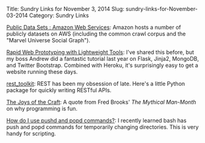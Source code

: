 Title: Sundry Links for November 3, 2014
Slug: sundry-links-for-November-03-2014
Category: Sundry Links

[Public Data Sets : Amazon Web Services](https://aws.amazon.com/datasets): Amazon hosts a number of publicly datasets on AWS (including the common crawl corpus and the "Marvel Universe Social Graph").

[Rapid Web Prototyping with Lightweight Tools](https://www.youtube.com/watch?v=muMRNYPmQxE): I've shared this before, but my boss Andrew did a fantastic tutorial last year on Flask, Jinja2, MongoDB, and Twitter Bootstrap. Combined with Heroku, it's surprisingly easy to get a website running these days.

[rest_toolkit](https://github.com/wichert/rest_toolkit): REST has been my obsession of late. Here's a little Python package for quickly writing RESTful APIs.

[The  Joys  of  the  Craft](http://www.davar.net/PROGRAM/EXTRACTS/CRAFTJOY.HTM): A quote from Fred Brooks' _The Mythical Man-Month_ on why programming is fun.

[How do I use pushd and popd commands?](http://unix.stackexchange.com/questions/77077/how-do-i-use-pushd-and-popd-commands): I recently learned bash has push and popd commands for temporarily changing directories. This is very handy for scripting.
